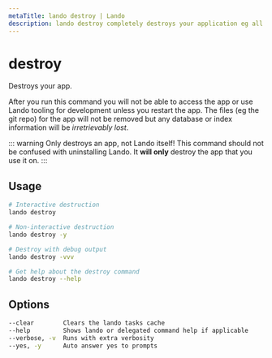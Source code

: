 ```yaml
---
metaTitle: lando destroy | Lando
description: lando destroy completely destroys your application eg all data will be lost after running this command.
---
```


# destroy

Destroys your app.

After you run this command you will not be able to access the app or use Lando tooling for development unless you restart the app. The files (eg the git repo) for the app will not be removed but any database or index information will be _irretrievably lost_.

::: warning Only destroys an app, not Lando itself!
This command should not be confused with uninstalling Lando. It **will only** destroy the app that you use it on.
:::

## Usage

```bash
# Interactive destruction
lando destroy

# Non-interactive destruction
lando destroy -y

# Destroy with debug output
lando destroy -vvv

# Get help about the destroy command
lando destroy --help
```

## Options

```bash
--clear        Clears the lando tasks cache
--help         Shows lando or delegated command help if applicable
--verbose, -v  Runs with extra verbosity
--yes, -y      Auto answer yes to prompts
```

